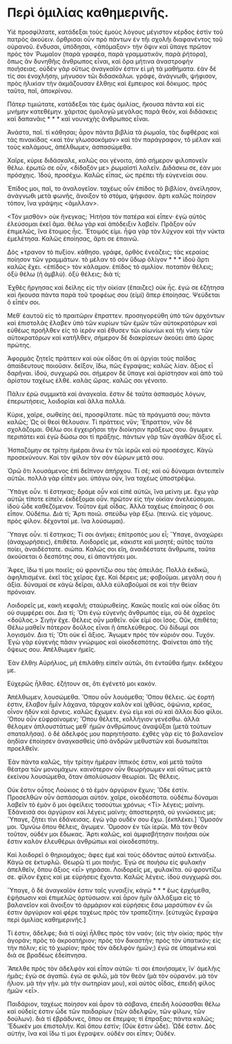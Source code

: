 
# Περὶ ὁμιλίας καθημερινῆς.

Υἱὲ προσφίλτατε, κατάδεξαι τοὺς ἐμοὺς λόγους μέγιστον κέρδος ἐστὶν τοῦ πατρὸς ἀκούειν. ὄρθρισαι οὖν πρὸ πάντων ἐν τῆι σχολῆι διαφανέντος τοῦ οὐρανοῦ. ἔνδυσαι, ὑπόδησαι, <ἀπόμαξον> τὴν ὄψιν καὶ ὕπαγε πρῶτον πρὸς τὸν ῾Ρωμαῖον (παρὰ γραφέα, παρὰ γραμματικόν, παρὰ ῥήτορα), ὅπως ἂν δυνηθῆις ἄνθρωπος εἶναι, καὶ ὅρα μήτινα ἀναστροφὴν ποιήσειας. οὐδὲν γὰρ οὕτως ἀναγκαῖόν ἐστιν εἰ μὴ τὰ μαθήματα. ἐὰν δέ τίς σοι ἐνοχλήσηι, μήνυσον τῶι διδασκάλωι. γράφε, ἀνάγνωθι, ψήφισον, πρὸς ἡλικίαν τὴν ἀκμάζουσαν ἔλθηις καὶ ἔμπειρος καὶ δόκιμος. πρὸς ταῦτα, παῖ, ἀποκρίνου.
 
 
Πάτερ τιμιώτατε, κατάδεξαι τὰς ἐμὰς ὁμιλίας, ἤκουσα πάντα καὶ εἰς μνήμην κατεθέμην. χάριτας ὁμολογῶ μεγάλας παρὰ θεόν, καὶ διδάσκεις καὶ δαπανᾶις * * * καὶ νουνεχὴς ἄνθρωπος εἶναι.
 
Ἀνάστα, παῖ. τί κάθησαι; ἆρον πάντα βιβλία τὰ ῥωμαῖα, τὰς διφθέρας καὶ τὰς πινακίδας <καὶ τὸν γλωσσοκόμον> καὶ τὸν παράγραφον, τὸ μέλαν καὶ τοὺς καλάμους, ἀπέλθωμεν, ἀσπασώμεθα.
 
Χαῖρε, κύριε διδάσκαλε, καλῶς σοι γένοιτο, ἀπὸ σήμερον φιλοπονεῖν θέλω. ἐρωτῶ σε οὖν, <δίδαξόν με> ῥωμαϊστὶ λαλεῖν. Διδάσκω σε, ἐάν μοι πρόσχηις. Ἰδού, προσέχω. Καλῶς εἶπας, ὡς πρέπει τῆι εὐγενείαι σου.
 
Ἐπίδος μοι, παῖ, το ἀναλογεῖον. ταχέως οὖν ἐπίδος τὸ βιβλίον, ἀνείλησον, ἀνάγνωθι μετὰ φωνῆς, ἄνοιξον τὸ στόμα, ψήφισον. ἄρτι καλῶς ποίησον τόπον, ἵνα γράψηις <ἅμιλλαν>.

<Τὸν μισθὸν> οὐκ ἤνεγκας; Ἠιτήσα τὸν πατέρα καὶ εἶπεν· ἐγὼ αὐτὸς ἐλεύσομαι ἐκεῖ ἅμα. θέλω γὰρ καὶ ἀπόδειξιν λαβεῖν. Πρᾶξον οὖν ἐπιμελῶς, ἵνα ἕτοιμος ἦις. Ἕτοιμός εἰμι. ἧψα γὰρ τὸν λύχνον καὶ τὴν νύκτα ἐμελέτησα. Καλῶς ἐποίησας, ἄρτι σε ἐπαινῶ.
 
Δὸς +τρανον τὸ πυξίον. κάθησο. γράφε, ὀρθὸς ἐνεάζεις; τὰς κεραίας ποίησον τῶν γραμμάτων. τὸ μέλαν τὸ σὸν ὕδωρ ὀλίγον * * * ἰδοὺ ἄρτι καλῶς ἔχει. <ἐπίδος> τὸν κάλαμον. ἐπίδος τὸ σμιλίον. ποταπὸν θέλεις; ὀξὺ θέλω (ἢ ἀμβλύ). ὀξὺ θέλεις; διὰ τί;
 
Ἐχθὲς ἤργησας καὶ δείλης εἰς τὴν οἰκίαν (ἔπαιζες) οὐκ ἦς. ἐγώ σε ἐζήτησα καὶ ἤκουσα πάντα παρὰ τοῦ τροφέως σου (εἰμί) ἅπερ ἐποίησας. Ψεύδεται ὃ εἶπέν σοι.
 
 
Μεθ᾿ ἑαυτοῦ εἰς τὸ πραιτῶριν ἔπραττεν. προσηγορεύθη ὑπὸ τῶν ἀρχόντων καὶ ἐπιστολὰς ἔλαβεν ὑπὸ τῶν κυρίων τῶν ἐμῶν τῶν αὐτοκρατόρων καὶ εὐθέως προῆλθεν εἰς τὸ ἱερὸν καὶ ἔθυσεν τῶι αἰωνίωι καὶ τῆι νίκηι τῶν αὐτοκρατόρων καὶ κατῆλθεν, σήμερον δὲ διακρίσεων ἀκούει ἀπὸ ὥρας πρώτης.

Ἀφορμὰς ζητεῖς πράττειν καὶ οὐκ οἶδας ὅτι αἱ ἀργίαι τοὺς παῖδας ἀπαίδευτους ποιοῦσιν. δεῖξον, ἴδω, πῶς ἔγραψας; καλῶς λίαν. ἄξιος εἶ δαρῆναι. ἰδού, συγχωρῶ σοι. σήμερον δὲ ὕπαγε καὶ ἀρίστησον καὶ ἀπὸ τοῦ ἀρίστου ταχέως ἐλθέ. καλὰς ὥρας. καλῶς σοι γένοιτο.
 
Πάλιν ἐρὼ συμμικτὰ καὶ ἀναγκαῖα. ἔστιν δὲ ταῦτα ἀσπασμὸς λόγων, ἐπερωτήσεις, λοιδορίαι καὶ ἄλλα πολλά.
  
Κύριε, χαῖρε, σωθείης ἀεί, προσφίλτατε. πῶς τὰ πράγματά σου; πάντα καλῶς; Ὡς οἱ θεοὶ θέλουσιν. Τί πράττεις νῦν; Ἔπραττον, νῦν δὲ σχολάζομαι. Θέλω σοι ἐγχειρῆσαι τὴν διοίκησιν πράξεως σου. ἄγωμεν. περιπάτει καὶ ἐγὼ δώσω σοι τί πράξηις. πάντων γὰρ τῶν ἀγαθῶν ἄξιος εἶ.
  
Ἠσπαζόμην σε τρίτηι ἡμέραι ἄνω ἐν τῶι ἱερῶι καὶ οὐ προσέσχες. Κἀγὼ προσεκύνουν. Καὶ τὸν φίλον τὸν σὸν ἑώρων μετά σου.
  
Ὁρῶ ὅτι λουσάμενος ἐπὶ δεῖπνον ἀπήρχου. Τί σέ; καὶ οὐ δύναμαι ἀντειπεῖν αὐτῶι. πολλὰ γὰρ εἶπέν μοι. ὑπάγω οὖν, ἵνα ταχέως ὑποστρέψω.
  
Ὕπάγε οὖν. τί ἕστηκας; δράμε οὖν καὶ εἰπὲ αὐτῶι, ἵνα μείνηι με. ἔχω γὰρ αὐτῶι τίποτε εἰπεῖν. ἐκδέξομαι οὖν. πρῶτον εἰς τὴν οἰκίαν ἀνελεύσομαι. ἰδοὺ ὧδε καθεζόμενον. Τοῦτον ἐμὲ οἶδας. Ἀλλὰ ταχέως ἐποίησας ὅ σοι εἶπον. Οὐδέπω. Διὰ τί; Ἄρτι ποιῶ. σπεύδω γὰρ ἔξω. (πεινῶ. εἰς γάμους. πρὸς φίλον. δέχονταί με. ἵνα λούσωμαι).
  
Ὕπαγε οὖν. τί ἕστηκας; Τί σοι ἀνήκει; ἐπίτροπός μου εἶ; Ὕπαγε, ἀναχώρει (ἀναχωρήσεις), ἐπιθέτα. Λοιδορεῖς με, κάκιστε καὶ μισητέ; αὐτὸς ταῦτα ποίει, ἀναιδέστατε. σιώπα. Καλῶς σοι εἴη, ἀναιδέστατε ἄνθρωπε, ταῦτα ἀκούσεται ὁ δεσπότης σου, εἰ ἀπαντήσει μοι.
  
Ἄφες, ἴδω τί μοι ποιεῖς; οὐ φροντίζω σου τὰς ἀπειλάς. Πολλὰ ἐκδικῶ, ἀφηλπισμένε. ἐκεῖ τὰς χεῖρας ἔχε. Καὶ δέρεις με; φοβοῦμαι. μεγάλη σου ἡ ἀξία. δύναμαί σε κἀγὼ δεῖραι, ἀλλὰ εὐλαβοῦμαί σε καὶ τὴν θείαν πρόνοιαν.
  
Λοιδορεῖς με, κακὴ κεφαλή; σταύρωθείης. Κακῶς ποιεῖς καὶ οὐκ οἶδας ὅτι οὐ συμφέρει σοι. Δια τί; Ὅτι ἐγὼ εὐγενὴς ἄνθρωπός εἰμι, σὺ δὲ ἀχρεῖος <δοῦλος.> Σιγὴν ἔχε. Θέλεις οὖν μαθεῖν. οὖκ εἰμί σοι ἴσος. Οὔκ, ἐπιθέτα; Θέλω μαθεῖν πότερον δοῦλος εἶναι ἢ ἀπελεύθερος. Οὐ δίδωμί σοι λογισμόν. Δια τί; Ὅτι οὐκ εἶ ἄξιος. Ἄγωμεν πρὸς τὸν κύριόν σου. Τυχόν. Ἐγὼ γὰρ εὐγενὴς πᾶσιν γνώριμος καὶ οἰκοδεσπότης. Φαίνεται ἀπὸ τῆς ὄψεως σου. Ἀπέλθωμεν ἡμεῖς.
  
Ἐὰν ἔλθηι Αὐρήλιος, μὴ ἐπιλάθηι εἰπεῖν αὐτῶι, ὅτι ἐνταῦθα ἤμην. ἐκδέχου με.
  
Εὐχερῶς ἦλθας. ἐζήτουν σε, ὅτι ἐγένετό μοι κακόν.
 
Ἀπέλθωμεν, λουσώμεθα. Ὅπου οὖν λουόμεθα; Ὅπου θέλεις. ὡς ἑορτή ἐστιν, ἔλαβον ἧμῖν λάχανα, τάριχον καλὸν καὶ ἰχθύας, ὀψώνια, κρέας, οἶνον ἡδὺν καὶ ὄρνεις. καλῶς ἔχωμεν. ἐγώ εἰμι καὶ σὺ καὶ ἄλλοι δύο φίλοι. Ὅπου οὖν εὐφραίνομεν; Ὅπου θέλετε, κολλήγιον γενέσθω. ἀλλὰ θέλομεν ἁπλουστάτως μεθ᾿ ἡμῶν ἀνθρώπους ἀναψῦξαι (μετὰ τούτων σπαταλῆσαι). ὁ δὲ ἀδελφός μου παρηιτήσατο. ἐχθὲς γὰρ εἰς τὸ βαλανεῖον ἀηδίαν ἐποίησεν ἀναγκασθεὶς ὑπὸ ἀνδρῶν μεθυστῶν καὶ δυσωπεῖται προελθεῖν.
  
Ἐὰν πάντα καλῶς, τὴν τρίτην ἡμέραν ἱππικός ἐστιν, καὶ μετὰ ταῦτα θέατρα τῶν μονομάχων. καινότερον οὖν θεωρήσωμεν καὶ οὕτως μετὰ ἐκείνου λουσώμεθα, ὅταν ἀπολύσωσιν θεωρίαι. Ὡς θέλεις.
  
Οὐκ ἔστιν οὗτος Λούκιος ὁ τὸ ἐμὸν ἀργύριον ἔχων; Ὅδε ἐστίν. Προσελθὼν οὖν ἀσπάσομαι αὐτόν. χαῖρε, οἰκοδέσποτα. οὐδέπω δύναμαι λαβεῖν τὸ ἐμὸν ὅ μοι ὀφείλεις τοσούτωι χρόνωι; <Τί> λέγεις; μαίνηι. Ἐδάνεισά σοι ἀργύριον καὶ λέγεις μαίνηι; ἀποστερητά, οὐ γινώσκεις με; Ὕπαγε, ζήτει τίνι ἐδάνεισας. ἐγὼ γὰρ ουδέν σου ἔχω. [ἐκπλέκει.] Ὄμοσόν μοι. Ὀμνύω ὅπου θέλεις, ἄγωμεν. Ὄμοσον ἐν τῶι ἱερῶι. Μὰ τὸν θεὸν τοῦτον, οὐδέν μοι ἔδωκας. Ἄρτι καλῶς, καὶ ἀμφισβήτησιν ποιῆσαι οὐκ ἔστιν καλὸν ἐλευθέρωι ἀνθρώπωι καὶ οἰκοδεσπότηι.
  
Καὶ λοιδορεῖ ὁ θηριομάχος; ἄφες ἐμὲ καὶ τοὺς ὀδόντας αὐτοῦ ἐκτινάξω. Κἀγώ σε ἐκτυφλῶ. Θεωρῶ τί μοι ποιῆις. Ἐγώ σε ποιήσω εἰς φυλακὴν ἀπελθεῖν, ὅπου ἄξιος <εἶ> γηράσαι. Λοιδορεῖς με, φυλακῖτα. οὐ φροντίζω σε. φίλον ἔχεις καί με εὑρήσεις ἔχοντα. Καλῶς λέγεις. ἰδοὺ συγχωρῶ σοι.
 
Ὕπαγε, ὃ δὲ ἀναγκαῖόν ἐστιν ταῖς γυναιξίν, κἀγὼ * * * ἕως ἐρχόμεθα, ἑψήσωσιν καὶ ἐπιμελῶς ἀρτύσωσιν. καὶ ἆρον ἡμῖν ἀλλάξιμα εἰς τὸ βαλανεῖον καὶ ἄνοιξον τὸ ἀρμάριον καὶ εὑρήσεις ἔσω μαρσύπιον ἐν ὧι ἐστιν ἀργύριον καὶ φέρε ταχέως πρὸς τὸν τραπεζίτην. [εὐτυχῶς ἔγραψα περὶ ὁμιλίας καθημερινῆς.] 
  
Τί ἐστιν, ἄδελφε; διὰ τί οὐχὶ ἦλθες πρὸς τὸν ναόν; (εἰς τὴν οἰκία; πρὸς τὴν ἀγοράν; πρὸς τὸ ἀκροατήριον; πρὸς τὸν δικαστήν; πρὸς τὸν ὑπατικόν; εἰς τὴν πόλιν; εἰς τὸ χωρίον; πρὸς τὸν ἀδελφὸν ἡμῶν;) ἐγώ σε ὑπομένω καὶ διά σε βραδέως ἐδείπνησα.
  
Ἄπελθε πρὸς τὸν ἀδελφὸν καὶ εἶπον αὐτῶι· τί σοι ἐποιήσαμεν, ἵν᾿ ἀμελῆις ἡμᾶς; ἐγώ σε ἀγαπῶ. ἐγώ σε φιλῶ, μὰ τὸν θεόν (μὰ τὸν οὐρανόν. μὰ τὸν ἥλιον. μὰ τὴν γῆν. μὰ τὴν σωτηρίαν μου), καὶ αὐτὸς οἶδας, ἐπειδὴ φίλος ἡμῶν <εἶ>.
  
Παιδάριον, ταχέως ποίησον καὶ ἆρον τὰ σάβανα, ἐπειδὴ λούσασθαι θέλω καὶ οὐδείς ἐστιν ὧδε τῶν παιδαρίων (τῶν ἀδελφῶν, τῶν φίλων, τῶν δούλων). διὰ τί ἐβράδυνες, ὅπου σε ἔπεμψα; τί ἔπραξας; πάντα καλῶς; Ἔδωκέν μοι ἐπιστολήν. Καὶ ὅπου ἐστίν; (Οὐκ ἔστιν ὧδε). Ὧδέ ἐστιν. Δὸς αὐτήν, ἵνα καὶ ἴδω τί μοι ἔγραψεν. οὐδέν σοι εἶπεν; Οὐδέν.
